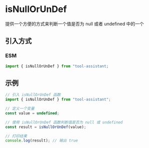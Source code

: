 # isNullOrUnDef

提供一个方便的方式来判断一个值是否为 null 或者 undefined 中的一个

## 引入方式

<!-- ### CJS

```javascript
const { isNullOrUnDef } = require("tool-assistant");
``` -->

### ESM

```javascript
import { isNullOrUnDef } from "tool-assistant;
```

## 示例

```javascript
// 引入 isNullOrUnDef 函数
import { isNullOrUnDef } from "tool-assistant";

// 定义一个变量
const value = undefined;

// 使用 isNullOrUnDef 函数判断值是否为 null 或 undefined
const result = isNullOrUnDef(value);

// 打印结果
console.log(result); // 输出 true
```

